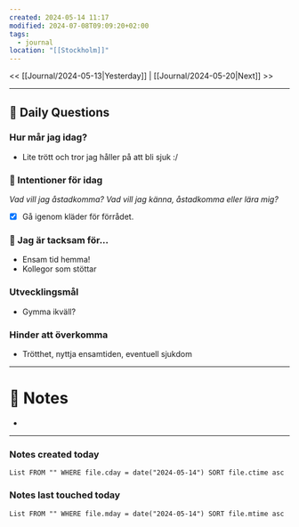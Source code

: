 ```yaml
---
created: 2024-05-14 11:17
modified: 2024-07-08T09:09:20+02:00
tags:
  - journal
location: "[[Stockholm]]"
---
```


<< [[Journal/2024-05-13|Yesterday]] | [[Journal/2024-05-20|Next]] >>

---
## 📅 Daily Questions
### Hur mår jag idag?
- Lite trött och tror jag håller på att bli sjuk :/

### 🚀  Intentioner för idag
_Vad vill jag åstadkomma? Vad vill jag känna, åstadkomma eller lära mig?_
- [x] Gå igenom kläder för förrådet.

### 🙏 Jag är tacksam för...
- Ensam tid hemma!
- Kollegor som stöttar
### Utvecklingsmål
- Gymma ikväll? 

### Hinder att överkomma
- Trötthet, nyttja ensamtiden, eventuell sjukdom
---
# 📝 Notes
- 
---
### Notes created today
```dataview
List FROM "" WHERE file.cday = date("2024-05-14") SORT file.ctime asc
```
### Notes last touched today
```dataview
List FROM "" WHERE file.mday = date("2024-05-14") SORT file.mtime asc
```